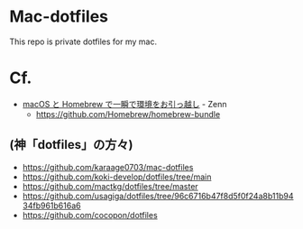 # Mac-dotfiles
This repo is private dotfiles for my mac.


# Cf. 
- [macOS と Homebrew で一瞬で環境をお引っ越し](https://zenn.dev/usagiga/articles/migrate-using-brew-bundle) - Zenn
  - https://github.com/Homebrew/homebrew-bundle

## (神「dotfiles」の方々)
- https://github.com/karaage0703/mac-dotfiles
- https://github.com/koki-develop/dotfiles/tree/main 
- https://github.com/mactkg/dotfiles/tree/master
- https://github.com/usagiga/dotfiles/tree/96c6716b47f8d5f0f24a8b11b9434fb961b616a6
- https://github.com/cocopon/dotfiles
